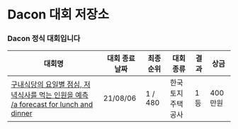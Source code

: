 # Dacon 대회 저장소








### Dacon 정식 대회입니다

|대회명|대회 종료 날짜|최종 순위|대회종류|결과|상금|
|-|-|-|-|-|-|
|[구내식당의 요일별 점심, 저녁식사를 먹는 인원을 예측 /a forecast for lunch and dinner](./a%20forecast%20for%20lunch%20and%20dinner)|21/08/06|1 / 480|한국토지주택공사 |1등|400만원|
